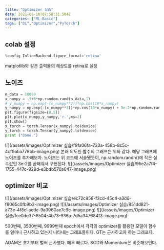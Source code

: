 ```yaml
---
title: "Optimizer 실습"
date: 2021-08-10T07:58:31.504Z
categories: ["ML-Basic"]
tags: ["DL","Optimizer","PyTorch"]
---
```

## colab 설정
```python
%config InlineBackend.figure_format='retina'
```
matplotlib와 같은 출력물의 해상도를 retina로 설정

## 노이즈
```python
n_data = 10000
x_numpy = -3+6*np.random.rand(n_data,1)
# y_numpy = np.exp(-(x_numpy**2))*np.cos(10*x_numpy)
y_numpy = np.exp(-(x_numpy**2))*np.cos(10*x_numpy) + 3e-2*np.random.randn(n_data,1)
plt.figure(figsize=(8,5))
plt.plot(x_numpy,y_numpy,'r.',ms=2)
plt.show()
x_torch = torch.Tensor(x_numpy).to(device)
y_torch = torch.Tensor(y_numpy).to(device)
print ("Done.")
```
![](/assets/images/Optimizer 실습/f9fa06fa-733a-458b-8c5c-4cf9aba778bb-image.png)
본래 의도한 함수의 그래프는 위와 같다. 해당 그래프에 노이즈를 추가해보자.
노이즈는 위 코드에 서술됐듯이, np.random.randn()에 작은 실수값인 3e-2를 곱해줘서 구현된다.
![](/assets/images/Optimizer 실습/95e2a7f4-1755-447c-929d-e3bdb570a047-image.png)


## optimizer 비교
![](/assets/images/Optimizer 실습/ec72c958-f2cd-45c4-a3d6-f6065c0fb9b3-image.png)
![](/assets/images/Optimizer 실습/851dd821-a73e-4f8d-aede-9a0960ae7c9c-image.png)
![](/assets/images/Optimizer 실습/fce0de37-8504-4b73-936a-7d5a347684f3-image.png)

500번째, 3500번째, 9999번재 epoch에서 각각의 optimizer를 활용한 모델이 함수를 얼마나 근사하고 있는지 나타내는 그래프들이다. GT는 근사하고자 하는 그래프다.

ADAM은 초기부터 벌써 근사했다. 매우 빠르다. SGD와 Momentum은 비슷해보인다. 
